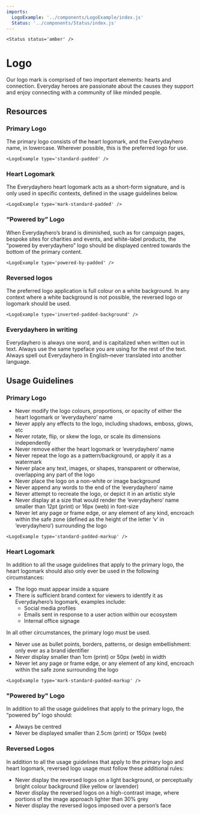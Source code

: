```yaml
---
imports:
  LogoExample: '../components/LogoExample/index.js'
  Status: '../components/Status/index.js'
---
```

```render html
<Status status='amber' />
```
# Logo

Our logo mark is comprised of two important elements: hearts and connection. Everyday heroes are passionate about the causes they support and enjoy connecting with a community of like minded people.

## Resources

### Primary Logo

The primary logo consists of the heart logomark, and the Everydayhero name, in lowercase. Wherever possible, this is the preferred logo for use.

```render html
<LogoExample type='standard-padded' />
```

### Heart Logomark

The Everydayhero heart logomark acts as a short-form signature, and is only used in specific contexts, defined in the usage guidelines below.

```render html
<LogoExample type='mark-standard-padded' />
```

### “Powered by” Logo

When Everydayhero’s brand is diminished, such as for campaign pages, bespoke sites for charities and events, and white-label products, the “powered by everydayhero” logo should be displayed centred towards the bottom of the primary content. 

```render html
<LogoExample type='powered-by-padded' />
```

### Reversed logos

The preferred logo application is full colour on a white background. In any context where a white background is not possible, the reversed logo or logomark should be used.

```render html
<LogoExample type='inverted-padded-background' />
```

### Everydayhero in writing

Everydayhero is always one word, and is capitalized when written out in text. Always use the same typeface you are using for the rest of the text. Always spell out Everydayhero in English–never translated into another language.

## Usage Guidelines
 
### Primary Logo

- Never modify the logo colours, proportions, or opacity of either the heart logomark or ‘everydayhero’ name
- Never apply any effects to the logo, including shadows, emboss, glows, etc
- Never rotate, flip, or skew the logo, or scale its dimensions independently
- Never remove either the heart logomark or ‘everydayhero’ name
- Never repeat the logo as a pattern/background, or apply it as a watermark
- Never place any text, images, or shapes, transparent or otherwise, overlapping any part of the logo
- Never place the logo on a non-white or image background
- Never append any words to the end of the ‘everydayhero’ name
- Never attempt to recreate the logo, or depict it in an artistic style
- Never display at a size that would render the ‘everydayhero’ name smaller than 12pt (print) or 16px (web) in font-size
- Never let any page or frame edge, or any element of any kind, encroach within the safe zone (defined as the height of the letter ‘v’ in ‘everydayhero’) surrounding the logo

```render html
<LogoExample type='standard-padded-markup' />
```

### Heart Logomark

In addition to all the usage guidelines that apply to the primary logo, the heart logomark should also only ever be used in the following circumstances: 

- The logo must appear inside a square
- There is sufficient brand context for viewers to identify it as Everydayhero’s logomark, examples include: 
  - Social media profiles
  - Emails sent in response to a user action within our ecosystem
  - Internal office signage

In all other circumstances, the primary logo must be used.

- Never use as bullet points, borders, patterns, or design embellishment: only ever as a brand identifier
- Never display smaller than 1cm (print) or 50px (web) in width
- Never let any page or frame edge, or any element of any kind, encroach within the safe zone surrounding the logo

```render html
<LogoExample type='mark-standard-padded-markup' />
```

### "Powered by" Logo

In addition to all the usage guidelines that apply to the primary logo, the “powered by” logo should: 

- Always be centred
- Never be displayed smaller than 2.5cm (print) or 150px (web)

### Reversed Logos

In addition to all the usage guidelines that apply to the primary logo and heart logomark, reversed logo usage must follow these additional rules:

- Never display the reversed logos on a light background, or perceptually bright colour background (like yellow or lavender)
- Never display the reversed logos on a high-contrast image, where portions of the image approach lighter than 30% grey
- Never display the reversed logos imposed over a person’s face
